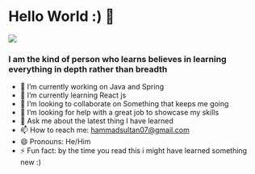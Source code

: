 # Hello World :) 👋

<img src="https://s1.ax1x.com/2020/07/26/apu6AI.gif">

### I am the kind of person who learns believes in learning everything in depth rather than breadth  

- 🔭 I’m currently working on Java and Spring
- 🌱 I’m currently learning React js
- 👯 I’m looking to collaborate on Something that keeps me going
- 🤔 I’m looking for help with a great job to showcase my skills
- 💬 Ask me about the latest thing I have learned 
- 📫 How to reach me: hammadsultan07@gmail.com 
- 😄 Pronouns: He/Him
- ⚡ Fun fact: by the time you read this i might have learned something new :)
